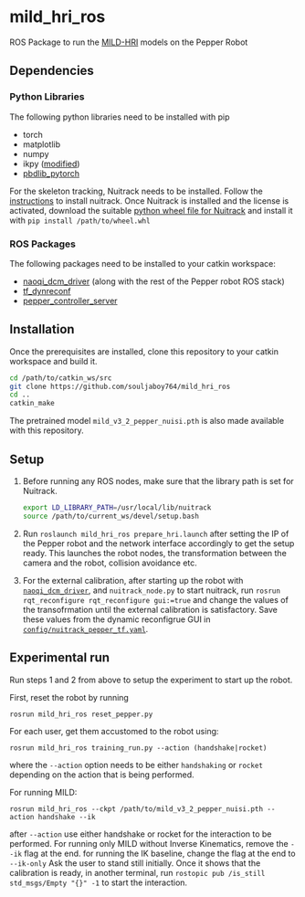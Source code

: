 # mild_hri_ros

ROS Package to run the [MILD-HRI](https://git.ias.informatik.tu-darmstadt.de/phri-learning/mild_hri) models on the Pepper Robot

## Dependencies

### Python Libraries

The following python libraries need to be installed with pip

- torch
- matplotlib
- numpy
- ikpy ([modified](https://github.com/souljaboy764/ikpy))
- [pbdlib_pytorch](https://git.ias.informatik.tu-darmstadt.de/prasad/pbdlib-torch)

For the skeleton tracking, Nuitrack needs to be installed. Follow the [instructions](https://github.com/3DiVi/nuitrack-sdk/blob/master/doc/Install.md) to install nuitrack. Once Nuitrack is installed and the license is activated, download the suitable [python wheel file for Nuitrack](https://github.com/3DiVi/nuitrack-sdk/tree/master/PythonNuitrack-beta/pip_packages/dist) and install it with `pip install /path/to/wheel.whl`

### ROS Packages

The following packages need to be installed to your catkin workspace:

- [naoqi_dcm_driver](https://github.com/souljaboy764/naoqi_dcm_driver) (along with the rest of the Pepper robot ROS stack)
- [tf_dynreconf](https://github.com/souljaboy764/tf_dynreconf)
- [pepper_controller_server](https://github.com/souljaboy764/pepper_controller_server)

## Installation

Once the prerequisites are installed, clone this repository to your catkin workspace and build it.

```bash
cd /path/to/catkin_ws/src
git clone https://github.com/souljaboy764/mild_hri_ros
cd ..
catkin_make
```

The pretrained model `mild_v3_2_pepper_nuisi.pth` is also made available with this repository.

## Setup

1. Before running any ROS nodes, make sure that the library path is set for Nuitrack.

    ```bash
    export LD_LIBRARY_PATH=/usr/local/lib/nuitrack
    source /path/to/current_ws/devel/setup.bash
    ```

2. Run `roslaunch mild_hri_ros prepare_hri.launch` after setting the IP of the Pepper robot and the network interface accordingly to get the setup ready. This launches the robot nodes, the transformation between the camera and the robot, collision avoidance etc.

3. For the external calibration, after starting up the robot with [`naoqi_dcm_driver`](https://github.com/souljaboy764/naoqi_dcm_driver), and `nuitrack_node.py` to start nuitrack, run `rosrun rqt_reconfigure rqt_reconfigure gui:=true` and change the values of the transofrmation until the external calibration is satisfactory. Save these values from the dynamic reconfigrue GUI in [`config/nuitrack_pepper_tf.yaml`](config/nuitrack_pepper_tf.yaml).

## Experimental run

Run steps 1 and 2 from above to setup the experiment to start up the robot.

First, reset the robot by running

`rosrun mild_hri_ros reset_pepper.py`

For each user, get them accustomed to the robot using:

`rosrun mild_hri_ros training_run.py --action (handshake|rocket)`

where the `--action` option needs to be either `handshaking` or `rocket` depending on the action that is being performed.

For running MILD:

`rosrun mild_hri_ros --ckpt /path/to/mild_v3_2_pepper_nuisi.pth --action handshake --ik`

after `--action` use either handshake or rocket for the interaction to be performed. For running only MILD without Inverse Kinematics, remove the `--ik` flag at the end. for running the IK baseline, change the flag at the end to `--ik-only`
Ask the user to stand still initially. Once it shows that the calibration is ready, in another terminal, run `rostopic pub /is_still std_msgs/Empty "{}" -1` to start the interaction.
